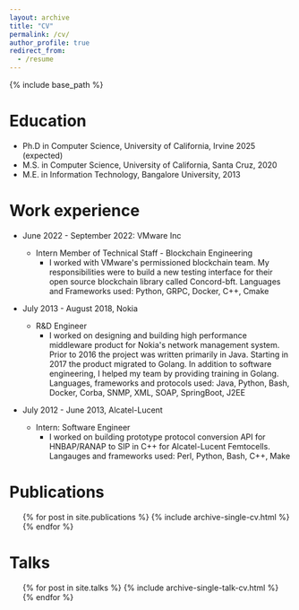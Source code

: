 ```yaml
---
layout: archive
title: "CV"
permalink: /cv/
author_profile: true
redirect_from:
  - /resume
---
```


{% include base_path %}

Education
======

* Ph.D in Computer Science, University of California, Irvine 2025 (expected)
* M.S. in Computer Science, University of California, Santa Cruz, 2020
* M.E. in Information Technology, Bangalore University, 2013

Work experience
======

<!-- * October 2023 - February 2025: Software Engineer
  * Workday Inc
    * Duties included: My work involved optimizing the query processing pipeline in Workday's query processing and analytics platform. I work on creating new features from 0 to 1 for Workday's Analytics engine. As part of my work I also support back-end data processing microservices, reviewing code, reducing techincal debt and supporting and debugging issues faced by customers in production tenants. Tech Stack: AWS, Scala, Java, Spark, Git -->


* June 2022 - September 2022: VMware Inc
  * Intern Member of Technical Staff - Blockchain Engineering
    * I worked with VMware's permissioned blockchain team. My responsibilities were to build a new testing interface for their open source blockchain library called Concord-bft. Languages and Frameworks used: Python, GRPC, Docker, C++, Cmake

* July 2013 - August 2018, Nokia
  * R&D Engineer
    * I worked on designing and building high performance middleware product for Nokia's network management system. Prior to 2016 the project was written primarily in Java. Starting in 2017 the product migrated to Golang. In addition to software engineering, I helped my team by providing training in Golang.  Languages, frameworks and protocols used: Java, Python, Bash, Docker, Corba, SNMP, XML, SOAP, SpringBoot, J2EE

* July 2012 - June 2013, Alcatel-Lucent
  * Intern: Software Engineer
    * I worked on building prototype protocol conversion API for HNBAP/RANAP to SIP in C++ for Alcatel-Lucent Femtocells. Langauges and frameworks used: Perl, Python, Bash, C++, Make
  
<!-- Skills
======
* Skill 1
* Skill 2
  * Sub-skill 2.1
  * Sub-skill 2.2
  * Sub-skill 2.3
* Skill 3 -->

Publications
======
  <ul>{% for post in site.publications %}
    {% include archive-single-cv.html %}
  {% endfor %}</ul>


Talks
======
  <ul>{% for post in site.talks %}
    {% include archive-single-talk-cv.html %}
  {% endfor %}</ul>
  
<!-- Teaching
======
  <ul>{% for post in site.teaching %}
    {% include archive-single-cv.html %}
  {% endfor %}</ul> -->
  
<!-- Service and leadership
======
* Currently signed in to 43 different slack teams -->
